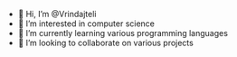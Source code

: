- 👋 Hi, I’m @Vrindajteli
- 👀 I’m interested in computer science 
- 🌱 I’m currently learning various programming languages 
- 💞️ I’m looking to collaborate on various projects 

<!---
Vrindajteli/Vrindajteli is a ✨ special ✨ repository because its `README.md` (this file) appears on your GitHub profile.
You can click the Preview link to take a look at your changes.
--->
